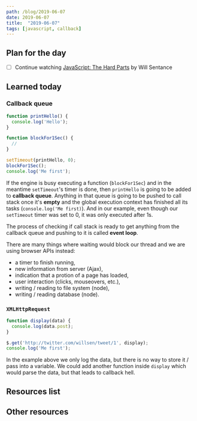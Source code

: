 ```yaml
---
path: /blog/2019-06-07
date: 2019-06-07
title:  "2019-06-07"
tags: [javascript, callback]
---
```


## Plan for the day

- [ ] Continue watching [JavaScript: The Hard Parts](https://frontendmasters.com/courses/javascript-hard-parts/) by Will Sentance

## Learned today

### Callback queue

```javascript
function printHello() {
  console.log('Hello');
}

function blockFor1Sec() {
  //
}

setTimeout(printHello, 0);
blockFor1Sec();
console.log('Me first');
```

If the engine is busy executing a function (`blockFor1Sec`) and in the meantime `setTimeout`'s timer is done, then `printHello` is going to be added to **callback queue**. Anything in that queue is going to be pushed to call stack once it's **empty** and the global execution context has finished all its tasks (`console.log('Me first)`). And in our example, even though our `setTimeout` timer was set to 0, it was only executed after 1s.

The process of checking if call stack is ready to get anything from the callback queue and pushing to it is called **event loop**.

There are many things where waiting would block our thread and we are using browser APIs instead:

- a timer to finish running,
- new information from server (Ajax),
- indication that a protion of a page has loaded,
- user interaction (clicks, mouseovers, etc.),
- writing / reading to file system (node),
- writing / reading database (node).

### `XMLHttpRequest`

```javascript
function display(data) {
  console.log(data.post);
}

$.get('http://twitter.com/willsen/tweet/1', display);
console.log('Me first');
```

In the example above we only log the data, but there is no way to store it / pass into a variable. We could add another function inside `display` which would parse the data, but that leads to callback hell.

## Resources list

## Other resources
